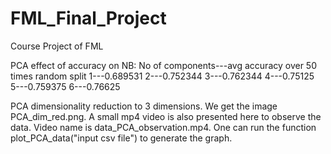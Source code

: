 # FML_Final_Project
Course Project of FML

PCA effect of accuracy on NB:
No of components---avg accuracy over 50 times random split
1---0.689531
2---0.752344
3---0.762344
4---0.75125
5---0.759375
6---0.76625

PCA dimensionality reduction to 3 dimensions. We get the image PCA_dim_red.png. A small mp4 video is also presented here to observe the data. Video name is data_PCA_observation.mp4. One can run the function plot_PCA_data("input csv file") to generate the graph.

